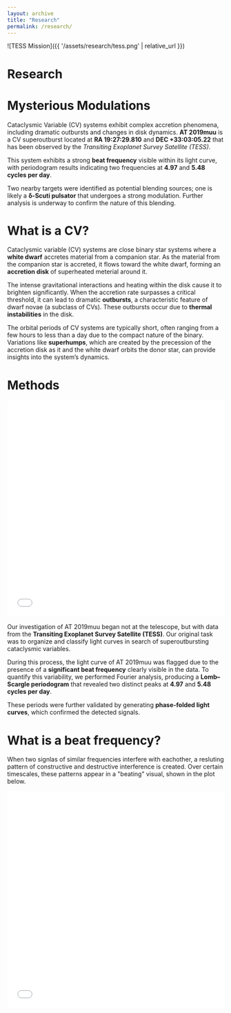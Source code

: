 ```yaml
---
layout: archive
title: "Research"
permalink: /research/
---
```

![TESS Mission]({{ '/assets/research/tess.png' | relative_url }})

# Research

# Mysterious Modulations

Cataclysmic Variable (CV) systems exhibit complex accretion phenomena, including dramatic outbursts and changes in disk dynamics. **AT 2019muu** is a CV superoutburst located at **RA 19:27:29.810** and **DEC +33:03:05.22** that has been observed by the *Transiting Exoplanet Survey Satellite (TESS)*.  

This system exhibits a strong **beat frequency** visible within its light curve, with periodogram results indicating two frequencies at **4.97** and **5.48 cycles per day**.  

Two nearby targets were identified as potential blending sources; one is likely a **δ-Scuti pulsator** that undergoes a strong modulation. Further analysis is underway to confirm the nature of this blending.

# What is a CV?

Cataclysmic variable (CV) systems are close binary star systems where a **white dwarf** accretes material from a companion star. As the material from the companion star is accreted, it flows toward the white dwarf, forming an **accretion disk** of superheated meterial around it.  

The intense gravitational interactions and heating within the disk cause it to brighten significantly. When the accretion rate surpasses a critical threshold, it can lead to dramatic **outbursts**, a characteristic feature of dwarf novae (a subclass of CVs). These outbursts occur due to **thermal instabilities** in the disk.  

The orbital periods of CV systems are typically short,  often ranging from a few hours to less than a day due to the compact nature of the binary. Variations like **superhumps**, which are created by the precession of the accretion disk as it and the white dwarf orbits the donor star, can provide insights into the system’s dynamics.

# Methods

<div style="margin:1rem 0;">
  <iframe src="{{ '/files/light_curve_AT2019muu.html' | relative_url }}" 
          width="100%" height="500" style="border:0;">
  </iframe>
</div>

Our investigation of AT 2019muu began not at the telescope, but with data from the **Transiting Exoplanet Survey Satellite (TESS)**. Our original task was to organize and classify light curves in search of superoutbursting cataclysmic variables. 

During this process, the light curve of AT 2019muu was flagged due to the presence of a **significant beat frequency** clearly visible in the data. To quantify this variability, we performed Fourier analysis, producing a **Lomb–Scargle periodogram** that revealed two distinct peaks at **4.97** and **5.48 cycles per day**.  

These periods were further validated by generating **phase-folded light curves**, which confirmed the detected signals.

# What is a beat frequency?

When two signlas of similar frequencies interfere with eachother, a resluting pattern of constructive and destructive interference is created. Over certain timescales, these patterns appear in a "beating" visual, shown in the plot below.

<div style="margin:1rem 0;">
  <iframe src="{{ '/files/optimized_animated_beat_frequency_visualization.html' | relative_url }}" 
          width="100%" height="500" style="border:0;">
  </iframe>
</div>

